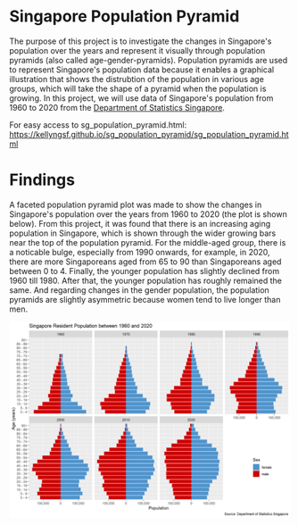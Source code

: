 # Singapore Population Pyramid

The purpose of this project is to investigate the changes in Singapore's population over the years and represent it visually through population pyramids (also called age-gender-pyramids). Population pyramids are used to represent Singapore's population data because it enables a graphical illustration that shows the distrubtion of the population in various age groups, which will take the shape of a pyramid when the population is growing. In this project, we will use data of Singapore's population from 1960 to 2020 from the [Department of Statistics Singapore](https://www.singstat.gov.sg/find-data/search-by-theme/population/population-and-population-structure/latest-data). 

For easy access to sg_population_pyramid.html: https://kellyngsf.github.io/sg_population_pyramid/sg_population_pyramid.html

# Findings
A faceted population pyramid plot was made to show the changes in Singapore's population over the years from 1960 to 2020 (the plot is shown below). From this project, it was found that there is an increasing aging population in Singapore, which is shown through the wider growing bars near the top of the population pyramid. For the middle-aged group, there is a noticable bulge, especially from 1990 onwards, for example, in 2020, there are more Singaporeans aged from 65 to 90 than Singaporeans aged between 0 to 4. Finally, the younger population has slightly declined from 1960 till 1980. After that, the younger population has roughly remained the same. And regarding changes in the gender population, the population pyramids are slightly asymmetric because women tend to live longer than men. 

![](https://github.com/kellyngsf/sg_population_pyramid/blob/main/images/sg_population_pyramid_img.png)
